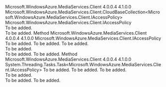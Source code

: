 <Type Name="AccessPolicyBaseCollection" FullName="Microsoft.WindowsAzure.MediaServices.Client.AccessPolicyBaseCollection">
  <TypeSignature Language="C#" Value="public class AccessPolicyBaseCollection : Microsoft.WindowsAzure.MediaServices.Client.CloudBaseCollection&lt;Microsoft.WindowsAzure.MediaServices.Client.IAccessPolicy&gt;" />
  <TypeSignature Language="ILAsm" Value=".class public auto ansi beforefieldinit AccessPolicyBaseCollection extends Microsoft.WindowsAzure.MediaServices.Client.CloudBaseCollection`1&lt;class Microsoft.WindowsAzure.MediaServices.Client.IAccessPolicy&gt;" />
  <TypeSignature Language="DocId" Value="T:Microsoft.WindowsAzure.MediaServices.Client.AccessPolicyBaseCollection" />
  <TypeSignature Language="VB.NET" Value="Public Class AccessPolicyBaseCollection&#xA;Inherits CloudBaseCollection(Of IAccessPolicy)" />
  <TypeSignature Language="F#" Value="type AccessPolicyBaseCollection = class&#xA;    inherit CloudBaseCollection&lt;IAccessPolicy&gt;" />
  <AssemblyInfo>
    <AssemblyName>Microsoft.WindowsAzure.MediaServices.Client</AssemblyName>
    <AssemblyVersion>4.0.0.4</AssemblyVersion>
    <AssemblyVersion>4.1.0.0</AssemblyVersion>
  </AssemblyInfo>
  <Base>
    <BaseTypeName>Microsoft.WindowsAzure.MediaServices.Client.CloudBaseCollection&lt;Microsoft.WindowsAzure.MediaServices.Client.IAccessPolicy&gt;</BaseTypeName>
    <BaseTypeArguments>
      <BaseTypeArgument TypeParamName="T">Microsoft.WindowsAzure.MediaServices.Client.IAccessPolicy</BaseTypeArgument>
    </BaseTypeArguments>
  </Base>
  <Interfaces />
  <Docs>
    <summary>To be added.</summary>
    <remarks>To be added.</remarks>
  </Docs>
  <Members>
    <Member MemberName="Create">
      <MemberSignature Language="C#" Value="public Microsoft.WindowsAzure.MediaServices.Client.IAccessPolicy Create (string name, TimeSpan duration, Microsoft.WindowsAzure.MediaServices.Client.AccessPermissions permissions);" />
      <MemberSignature Language="ILAsm" Value=".method public hidebysig instance class Microsoft.WindowsAzure.MediaServices.Client.IAccessPolicy Create(string name, valuetype System.TimeSpan duration, valuetype Microsoft.WindowsAzure.MediaServices.Client.AccessPermissions permissions) cil managed" />
      <MemberSignature Language="DocId" Value="M:Microsoft.WindowsAzure.MediaServices.Client.AccessPolicyBaseCollection.Create(System.String,System.TimeSpan,Microsoft.WindowsAzure.MediaServices.Client.AccessPermissions)" />
      <MemberSignature Language="VB.NET" Value="Public Function Create (name As String, duration As TimeSpan, permissions As AccessPermissions) As IAccessPolicy" />
      <MemberSignature Language="F#" Value="member this.Create : string * TimeSpan * Microsoft.WindowsAzure.MediaServices.Client.AccessPermissions -&gt; Microsoft.WindowsAzure.MediaServices.Client.IAccessPolicy" Usage="accessPolicyBaseCollection.Create (name, duration, permissions)" />
      <MemberType>Method</MemberType>
      <AssemblyInfo>
        <AssemblyName>Microsoft.WindowsAzure.MediaServices.Client</AssemblyName>
        <AssemblyVersion>4.0.0.4</AssemblyVersion>
        <AssemblyVersion>4.1.0.0</AssemblyVersion>
      </AssemblyInfo>
      <ReturnValue>
        <ReturnType>Microsoft.WindowsAzure.MediaServices.Client.IAccessPolicy</ReturnType>
      </ReturnValue>
      <Parameters>
        <Parameter Name="name" Type="System.String" />
        <Parameter Name="duration" Type="System.TimeSpan" />
        <Parameter Name="permissions" Type="Microsoft.WindowsAzure.MediaServices.Client.AccessPermissions" />
      </Parameters>
      <Docs>
        <param name="name">To be added.</param>
        <param name="duration">To be added.</param>
        <param name="permissions">To be added.</param>
        <summary>To be added.</summary>
        <returns>To be added.</returns>
        <remarks>To be added.</remarks>
      </Docs>
    </Member>
    <Member MemberName="CreateAsync">
      <MemberSignature Language="C#" Value="public System.Threading.Tasks.Task&lt;Microsoft.WindowsAzure.MediaServices.Client.IAccessPolicy&gt; CreateAsync (string name, TimeSpan duration, Microsoft.WindowsAzure.MediaServices.Client.AccessPermissions permissions);" />
      <MemberSignature Language="ILAsm" Value=".method public hidebysig instance class System.Threading.Tasks.Task`1&lt;class Microsoft.WindowsAzure.MediaServices.Client.IAccessPolicy&gt; CreateAsync(string name, valuetype System.TimeSpan duration, valuetype Microsoft.WindowsAzure.MediaServices.Client.AccessPermissions permissions) cil managed" />
      <MemberSignature Language="DocId" Value="M:Microsoft.WindowsAzure.MediaServices.Client.AccessPolicyBaseCollection.CreateAsync(System.String,System.TimeSpan,Microsoft.WindowsAzure.MediaServices.Client.AccessPermissions)" />
      <MemberSignature Language="VB.NET" Value="Public Function CreateAsync (name As String, duration As TimeSpan, permissions As AccessPermissions) As Task(Of IAccessPolicy)" />
      <MemberSignature Language="F#" Value="member this.CreateAsync : string * TimeSpan * Microsoft.WindowsAzure.MediaServices.Client.AccessPermissions -&gt; System.Threading.Tasks.Task&lt;Microsoft.WindowsAzure.MediaServices.Client.IAccessPolicy&gt;" Usage="accessPolicyBaseCollection.CreateAsync (name, duration, permissions)" />
      <MemberType>Method</MemberType>
      <AssemblyInfo>
        <AssemblyName>Microsoft.WindowsAzure.MediaServices.Client</AssemblyName>
        <AssemblyVersion>4.0.0.4</AssemblyVersion>
        <AssemblyVersion>4.1.0.0</AssemblyVersion>
      </AssemblyInfo>
      <ReturnValue>
        <ReturnType>System.Threading.Tasks.Task&lt;Microsoft.WindowsAzure.MediaServices.Client.IAccessPolicy&gt;</ReturnType>
      </ReturnValue>
      <Parameters>
        <Parameter Name="name" Type="System.String" />
        <Parameter Name="duration" Type="System.TimeSpan" />
        <Parameter Name="permissions" Type="Microsoft.WindowsAzure.MediaServices.Client.AccessPermissions" />
      </Parameters>
      <Docs>
        <param name="name">To be added.</param>
        <param name="duration">To be added.</param>
        <param name="permissions">To be added.</param>
        <summary>To be added.</summary>
        <returns>To be added.</returns>
        <remarks>To be added.</remarks>
      </Docs>
    </Member>
  </Members>
</Type>